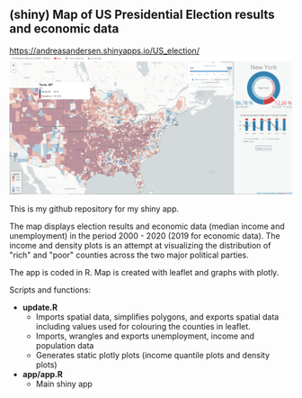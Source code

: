 
## (shiny) Map of US Presidential Election results and economic data

https://andreasandersen.shinyapps.io/US_election/
![Map Preview](/images/preview.png)

This is my github repository for my shiny app.

The map displays election results and economic data (median income and unemployment) in the period 2000 - 2020 (2019 for economic data).
The income and density plots is an attempt at visualizing the distribution of "rich" and "poor" counties across the two major political parties.

The app is coded in R.
Map is created with leaflet and graphs with plotly.

Scripts and functions:
* __update.R__
  * Imports spatial data, simplifies polygons, and exports spatial data including values used for colouring the counties in leaflet.
  * Imports, wrangles and exports unemployment, income and population data
  * Generates static plotly plots (income quantile plots and density plots)
* __app/app.R__
  * Main shiny app
